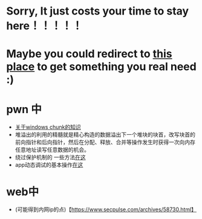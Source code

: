 # Sorry, It just costs your time to stay here！！！！！
# Maybe you could redirect to [this place](http://github.com/ring04h/) to get something you real need :)
# pwn 中
- [关于windows chunk的知识](http://www.cnblogs.com/aliflycoris/p/5914663.html)
- 堆溢出的利用的精髓就是精心构造的数据溢出下一个堆块的块首，改写块首的前向指针和后向指针，然后在分配、释放、合并等操作发生时获得一次向内存任意地址读写任意数据的机会。
- 绕过保护机制的 一些方法[在这](http://www.cnblogs.com/bingghost/p/3977696.html)
- app动态调试的基本操作[在这](https://bbs.pediy.com/thread-217612.htm)

# web中
 - (可能得到内网ip的点)【https://www.secpulse.com/archives/58730.html】
